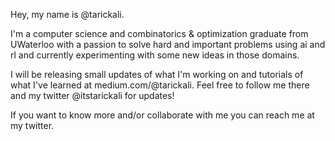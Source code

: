 Hey, my name is @tarickali.

I'm a computer science and combinatorics & optimization graduate from UWaterloo with a passion to solve hard and important problems using ai and rl and currently experimenting with some new ideas in those domains.

I will be releasing small updates of what I'm working on and tutorials of what I've learned at medium.com/@tarickali. Feel free to follow me there and my twitter @itstarickali for updates!

If you want to know more and/or collaborate with me you can reach me at my twitter.
